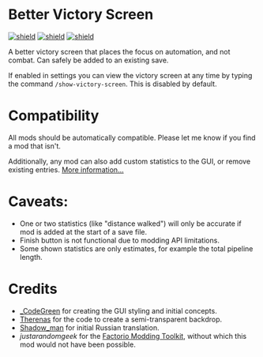 # Better Victory Screen

[![shield](https://img.shields.io/badge/Ko--fi-Donate%20-hotpink?logo=kofi&logoColor=white)](https://ko-fi.com/stringweasel) [![shield](https://img.shields.io/badge/dynamic/json?color=orange&label=Factorio&query=downloads_count&suffix=%20downloads&url=https%3A%2F%2Fmods.factorio.com%2Fapi%2Fmods%2Fbetter-victory-screen)](https://mods.factorio.com/mod/better-victory-screen) [![shield](https://img.shields.io/badge/Crowdin-Translate-brightgreen)](https://crowdin.com/project/factorio-mods-localization)

A better victory screen that places the focus on automation, and not combat. Can safely be added to an existing save.

If enabled in settings you can view the victory screen at any time by typing the command `/show-victory-screen`. This is disabled by default.

# Compatibility

All mods should be automatically compatible. Please let me know if you find a mod that isn't.

Additionally, any mod can also add custom statistics to the GUI, or remove existing entries. [More information...](https://github.com/heinwessels/factorio-better-victory-screen/blob/main/mod-page/compatibility.md)

# Caveats:
- One or two statistics (like "distance walked") will only be accurate if mod is added at the start of a save file.
- Finish button is not functional due to modding API limitations.
- Some shown statistics are only estimates, for example the total pipeline length.

# Credits
- [_CodeGreen](https://mods.factorio.com/user/_CodeGreen) for creating the GUI styling and initial concepts.
- [Therenas](https://mods.factorio.com/mod/factoryplanner) for the code to create a semi-transparent backdrop.
- [Shadow_man](https://mods.factorio.com/user/Shadow_Man) for initial Russian translation. 
- _justarandomgeek_ for the [Factorio Modding Toolkit](https://marketplace.visualstudio.com/items?itemName=justarandomgeek.factoriomod-debug), without which this mod would not have been possible.